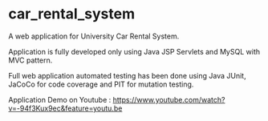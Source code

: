 # car_rental_system
A web application for University Car Rental System. 

Application is fully developed only using Java JSP Servlets and MySQL with MVC pattern.

Full web application automated testing has been done using Java JUnit, JaCoCo for code coverage and PIT for mutation testing.

Application Demo on Youtube : https://www.youtube.com/watch?v=-94f3Kux9ec&feature=youtu.be
